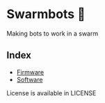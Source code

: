 # Swarmbots :robot:
Making bots to work in a swarm

## Index
- [Firmware](/firmware)
- [Software](/software)

License is available in LICENSE
